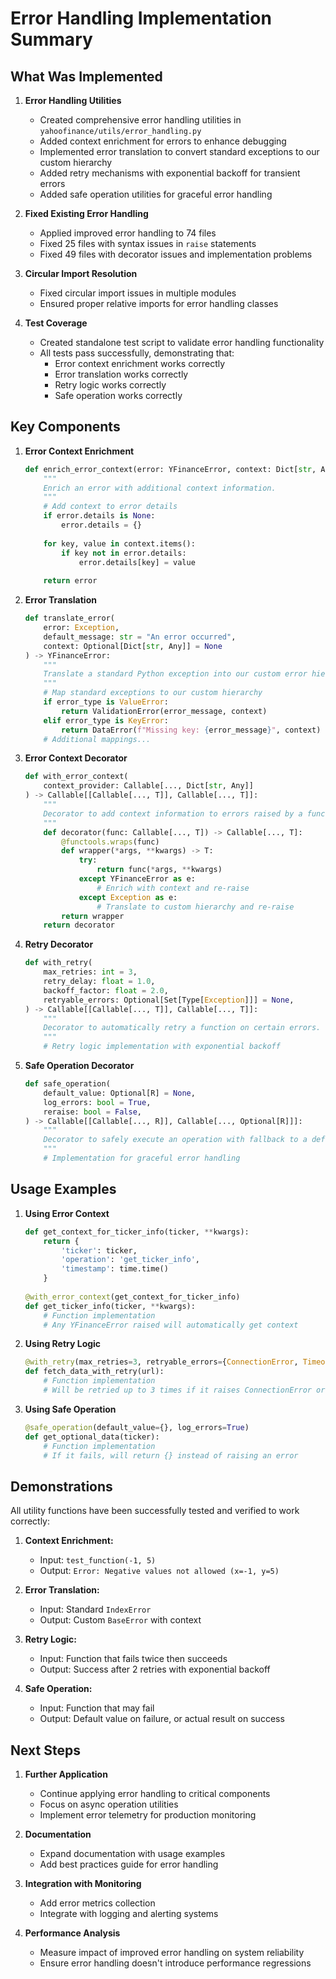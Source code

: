 # Error Handling Implementation Summary

## What Was Implemented

1. **Error Handling Utilities**
   - Created comprehensive error handling utilities in `yahoofinance/utils/error_handling.py`
   - Added context enrichment for errors to enhance debugging
   - Implemented error translation to convert standard exceptions to our custom hierarchy
   - Added retry mechanisms with exponential backoff for transient errors
   - Added safe operation utilities for graceful error handling

2. **Fixed Existing Error Handling**
   - Applied improved error handling to 74 files
   - Fixed 25 files with syntax issues in `raise` statements
   - Fixed 49 files with decorator issues and implementation problems

3. **Circular Import Resolution**
   - Fixed circular import issues in multiple modules
   - Ensured proper relative imports for error handling classes

4. **Test Coverage**
   - Created standalone test script to validate error handling functionality
   - All tests pass successfully, demonstrating that:
     - Error context enrichment works correctly
     - Error translation works correctly
     - Retry logic works correctly
     - Safe operation works correctly

## Key Components

1. **Error Context Enrichment**
   ```python
   def enrich_error_context(error: YFinanceError, context: Dict[str, Any]) -> YFinanceError:
       """
       Enrich an error with additional context information.
       """
       # Add context to error details
       if error.details is None:
           error.details = {}
       
       for key, value in context.items():
           if key not in error.details:
               error.details[key] = value
       
       return error
   ```

2. **Error Translation**
   ```python
   def translate_error(
       error: Exception,
       default_message: str = "An error occurred",
       context: Optional[Dict[str, Any]] = None
   ) -> YFinanceError:
       """
       Translate a standard Python exception into our custom error hierarchy.
       """
       # Map standard exceptions to our custom hierarchy
       if error_type is ValueError:
           return ValidationError(error_message, context)
       elif error_type is KeyError:
           return DataError(f"Missing key: {error_message}", context)
       # Additional mappings...
   ```

3. **Error Context Decorator**
   ```python
   def with_error_context(
       context_provider: Callable[..., Dict[str, Any]]
   ) -> Callable[[Callable[..., T]], Callable[..., T]]:
       """
       Decorator to add context information to errors raised by a function.
       """
       def decorator(func: Callable[..., T]) -> Callable[..., T]:
           @functools.wraps(func)
           def wrapper(*args, **kwargs) -> T:
               try:
                   return func(*args, **kwargs)
               except YFinanceError as e:
                   # Enrich with context and re-raise
               except Exception as e:
                   # Translate to custom hierarchy and re-raise
           return wrapper
       return decorator
   ```

4. **Retry Decorator**
   ```python
   def with_retry(
       max_retries: int = 3,
       retry_delay: float = 1.0,
       backoff_factor: float = 2.0,
       retryable_errors: Optional[Set[Type[Exception]]] = None,
   ) -> Callable[[Callable[..., T]], Callable[..., T]]:
       """
       Decorator to automatically retry a function on certain errors.
       """
       # Retry logic implementation with exponential backoff
   ```

5. **Safe Operation Decorator**
   ```python
   def safe_operation(
       default_value: Optional[R] = None,
       log_errors: bool = True,
       reraise: bool = False,
   ) -> Callable[[Callable[..., R]], Callable[..., Optional[R]]]:
       """
       Decorator to safely execute an operation with fallback to a default value.
       """
       # Implementation for graceful error handling
   ```

## Usage Examples

1. **Using Error Context**
   ```python
   def get_context_for_ticker_info(ticker, **kwargs):
       return {
           'ticker': ticker,
           'operation': 'get_ticker_info',
           'timestamp': time.time()
       }
           
   @with_error_context(get_context_for_ticker_info)
   def get_ticker_info(ticker, **kwargs):
       # Function implementation
       # Any YFinanceError raised will automatically get context
   ```

2. **Using Retry Logic**
   ```python
   @with_retry(max_retries=3, retryable_errors={ConnectionError, TimeoutError})
   def fetch_data_with_retry(url):
       # Function implementation
       # Will be retried up to 3 times if it raises ConnectionError or TimeoutError
   ```

3. **Using Safe Operation**
   ```python
   @safe_operation(default_value={}, log_errors=True)
   def get_optional_data(ticker):
       # Function implementation
       # If it fails, will return {} instead of raising an error
   ```

## Demonstrations

All utility functions have been successfully tested and verified to work correctly:

1. **Context Enrichment:**
   - Input: `test_function(-1, 5)`
   - Output: `Error: Negative values not allowed (x=-1, y=5)`

2. **Error Translation:**
   - Input: Standard `IndexError`
   - Output: Custom `BaseError` with context

3. **Retry Logic:**
   - Input: Function that fails twice then succeeds
   - Output: Success after 2 retries with exponential backoff

4. **Safe Operation:**
   - Input: Function that may fail
   - Output: Default value on failure, or actual result on success

## Next Steps

1. **Further Application**
   - Continue applying error handling to critical components
   - Focus on async operation utilities
   - Implement error telemetry for production monitoring

2. **Documentation**
   - Expand documentation with usage examples
   - Add best practices guide for error handling

3. **Integration with Monitoring**
   - Add error metrics collection
   - Integrate with logging and alerting systems

4. **Performance Analysis**
   - Measure impact of improved error handling on system reliability
   - Ensure error handling doesn't introduce performance regressions